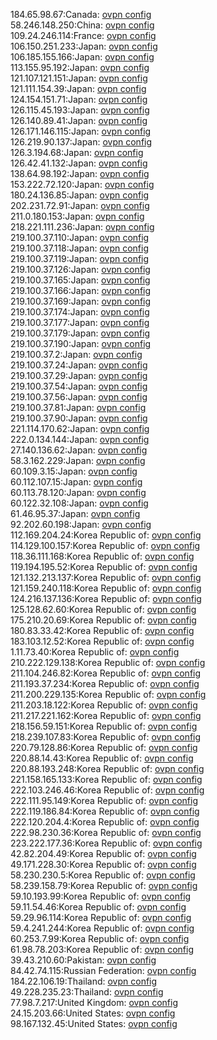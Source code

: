 184.65.98.67:Canada: [ovpn config](vpn/184_65_98_67.ovpn)  
58.246.148.250:China: [ovpn config](vpn/58_246_148_250.ovpn)  
109.24.246.114:France: [ovpn config](vpn/109_24_246_114.ovpn)  
106.150.251.233:Japan: [ovpn config](vpn/106_150_251_233.ovpn)  
106.185.155.166:Japan: [ovpn config](vpn/106_185_155_166.ovpn)  
113.155.95.192:Japan: [ovpn config](vpn/113_155_95_192.ovpn)  
121.107.121.151:Japan: [ovpn config](vpn/121_107_121_151.ovpn)  
121.111.154.39:Japan: [ovpn config](vpn/121_111_154_39.ovpn)  
124.154.151.71:Japan: [ovpn config](vpn/124_154_151_71.ovpn)  
126.115.45.193:Japan: [ovpn config](vpn/126_115_45_193.ovpn)  
126.140.89.41:Japan: [ovpn config](vpn/126_140_89_41.ovpn)  
126.171.146.115:Japan: [ovpn config](vpn/126_171_146_115.ovpn)  
126.219.90.137:Japan: [ovpn config](vpn/126_219_90_137.ovpn)  
126.3.194.68:Japan: [ovpn config](vpn/126_3_194_68.ovpn)  
126.42.41.132:Japan: [ovpn config](vpn/126_42_41_132.ovpn)  
138.64.98.192:Japan: [ovpn config](vpn/138_64_98_192.ovpn)  
153.222.72.120:Japan: [ovpn config](vpn/153_222_72_120.ovpn)  
180.24.136.85:Japan: [ovpn config](vpn/180_24_136_85.ovpn)  
202.231.72.91:Japan: [ovpn config](vpn/202_231_72_91.ovpn)  
211.0.180.153:Japan: [ovpn config](vpn/211_0_180_153.ovpn)  
218.221.111.236:Japan: [ovpn config](vpn/218_221_111_236.ovpn)  
219.100.37.110:Japan: [ovpn config](vpn/219_100_37_110.ovpn)  
219.100.37.118:Japan: [ovpn config](vpn/219_100_37_118.ovpn)  
219.100.37.119:Japan: [ovpn config](vpn/219_100_37_119.ovpn)  
219.100.37.126:Japan: [ovpn config](vpn/219_100_37_126.ovpn)  
219.100.37.165:Japan: [ovpn config](vpn/219_100_37_165.ovpn)  
219.100.37.166:Japan: [ovpn config](vpn/219_100_37_166.ovpn)  
219.100.37.169:Japan: [ovpn config](vpn/219_100_37_169.ovpn)  
219.100.37.174:Japan: [ovpn config](vpn/219_100_37_174.ovpn)  
219.100.37.177:Japan: [ovpn config](vpn/219_100_37_177.ovpn)  
219.100.37.179:Japan: [ovpn config](vpn/219_100_37_179.ovpn)  
219.100.37.190:Japan: [ovpn config](vpn/219_100_37_190.ovpn)  
219.100.37.2:Japan: [ovpn config](vpn/219_100_37_2.ovpn)  
219.100.37.24:Japan: [ovpn config](vpn/219_100_37_24.ovpn)  
219.100.37.29:Japan: [ovpn config](vpn/219_100_37_29.ovpn)  
219.100.37.54:Japan: [ovpn config](vpn/219_100_37_54.ovpn)  
219.100.37.56:Japan: [ovpn config](vpn/219_100_37_56.ovpn)  
219.100.37.81:Japan: [ovpn config](vpn/219_100_37_81.ovpn)  
219.100.37.90:Japan: [ovpn config](vpn/219_100_37_90.ovpn)  
221.114.170.62:Japan: [ovpn config](vpn/221_114_170_62.ovpn)  
222.0.134.144:Japan: [ovpn config](vpn/222_0_134_144.ovpn)  
27.140.136.62:Japan: [ovpn config](vpn/27_140_136_62.ovpn)  
58.3.162.229:Japan: [ovpn config](vpn/58_3_162_229.ovpn)  
60.109.3.15:Japan: [ovpn config](vpn/60_109_3_15.ovpn)  
60.112.107.15:Japan: [ovpn config](vpn/60_112_107_15.ovpn)  
60.113.78.120:Japan: [ovpn config](vpn/60_113_78_120.ovpn)  
60.122.32.108:Japan: [ovpn config](vpn/60_122_32_108.ovpn)  
61.46.95.37:Japan: [ovpn config](vpn/61_46_95_37.ovpn)  
92.202.60.198:Japan: [ovpn config](vpn/92_202_60_198.ovpn)  
112.169.204.24:Korea Republic of: [ovpn config](vpn/112_169_204_24.ovpn)  
114.129.100.157:Korea Republic of: [ovpn config](vpn/114_129_100_157.ovpn)  
118.36.111.168:Korea Republic of: [ovpn config](vpn/118_36_111_168.ovpn)  
119.194.195.52:Korea Republic of: [ovpn config](vpn/119_194_195_52.ovpn)  
121.132.213.137:Korea Republic of: [ovpn config](vpn/121_132_213_137.ovpn)  
121.159.240.118:Korea Republic of: [ovpn config](vpn/121_159_240_118.ovpn)  
124.216.137.136:Korea Republic of: [ovpn config](vpn/124_216_137_136.ovpn)  
125.128.62.60:Korea Republic of: [ovpn config](vpn/125_128_62_60.ovpn)  
175.210.20.69:Korea Republic of: [ovpn config](vpn/175_210_20_69.ovpn)  
180.83.33.42:Korea Republic of: [ovpn config](vpn/180_83_33_42.ovpn)  
183.103.12.52:Korea Republic of: [ovpn config](vpn/183_103_12_52.ovpn)  
1.11.73.40:Korea Republic of: [ovpn config](vpn/1_11_73_40.ovpn)  
210.222.129.138:Korea Republic of: [ovpn config](vpn/210_222_129_138.ovpn)  
211.104.246.82:Korea Republic of: [ovpn config](vpn/211_104_246_82.ovpn)  
211.193.37.234:Korea Republic of: [ovpn config](vpn/211_193_37_234.ovpn)  
211.200.229.135:Korea Republic of: [ovpn config](vpn/211_200_229_135.ovpn)  
211.203.18.122:Korea Republic of: [ovpn config](vpn/211_203_18_122.ovpn)  
211.217.221.162:Korea Republic of: [ovpn config](vpn/211_217_221_162.ovpn)  
218.156.59.151:Korea Republic of: [ovpn config](vpn/218_156_59_151.ovpn)  
218.239.107.83:Korea Republic of: [ovpn config](vpn/218_239_107_83.ovpn)  
220.79.128.86:Korea Republic of: [ovpn config](vpn/220_79_128_86.ovpn)  
220.88.14.43:Korea Republic of: [ovpn config](vpn/220_88_14_43.ovpn)  
220.88.193.248:Korea Republic of: [ovpn config](vpn/220_88_193_248.ovpn)  
221.158.165.133:Korea Republic of: [ovpn config](vpn/221_158_165_133.ovpn)  
222.103.246.46:Korea Republic of: [ovpn config](vpn/222_103_246_46.ovpn)  
222.111.95.149:Korea Republic of: [ovpn config](vpn/222_111_95_149.ovpn)  
222.119.186.84:Korea Republic of: [ovpn config](vpn/222_119_186_84.ovpn)  
222.120.204.4:Korea Republic of: [ovpn config](vpn/222_120_204_4.ovpn)  
222.98.230.36:Korea Republic of: [ovpn config](vpn/222_98_230_36.ovpn)  
223.222.177.36:Korea Republic of: [ovpn config](vpn/223_222_177_36.ovpn)  
42.82.204.49:Korea Republic of: [ovpn config](vpn/42_82_204_49.ovpn)  
49.171.228.30:Korea Republic of: [ovpn config](vpn/49_171_228_30.ovpn)  
58.230.230.5:Korea Republic of: [ovpn config](vpn/58_230_230_5.ovpn)  
58.239.158.79:Korea Republic of: [ovpn config](vpn/58_239_158_79.ovpn)  
59.10.193.99:Korea Republic of: [ovpn config](vpn/59_10_193_99.ovpn)  
59.11.54.46:Korea Republic of: [ovpn config](vpn/59_11_54_46.ovpn)  
59.29.96.114:Korea Republic of: [ovpn config](vpn/59_29_96_114.ovpn)  
59.4.241.244:Korea Republic of: [ovpn config](vpn/59_4_241_244.ovpn)  
60.253.7.99:Korea Republic of: [ovpn config](vpn/60_253_7_99.ovpn)  
61.98.78.203:Korea Republic of: [ovpn config](vpn/61_98_78_203.ovpn)  
39.43.210.60:Pakistan: [ovpn config](vpn/39_43_210_60.ovpn)  
84.42.74.115:Russian Federation: [ovpn config](vpn/84_42_74_115.ovpn)  
184.22.106.19:Thailand: [ovpn config](vpn/184_22_106_19.ovpn)  
49.228.235.23:Thailand: [ovpn config](vpn/49_228_235_23.ovpn)  
77.98.7.217:United Kingdom: [ovpn config](vpn/77_98_7_217.ovpn)  
24.15.203.66:United States: [ovpn config](vpn/24_15_203_66.ovpn)  
98.167.132.45:United States: [ovpn config](vpn/98_167_132_45.ovpn)  
